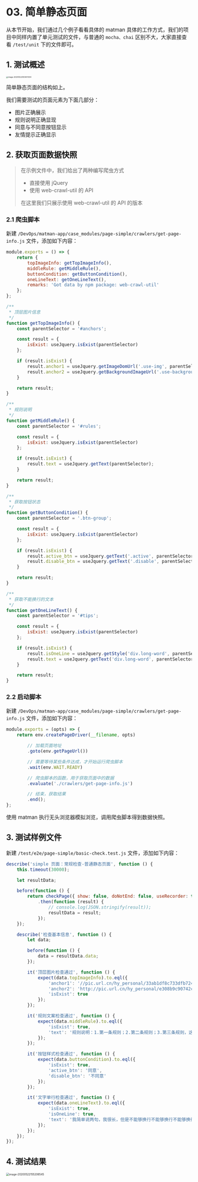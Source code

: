 # 03. 简单静态页面

从本节开始，我们通过几个例子看看具体的 matman 具体的工作方式，我们的项目中同样内置了单元测试的文件，与普通的 `mocha、chai` 区别不大，大家直接查看 `/test/unit` 下的文件即可。

## 1. 测试概述

<img src="./simple.assets/image-20200522093401304.png" alt="image-20200522093401304" style="zoom:33%;" />

简单静态页面的结构如上。

我们需要测试的页面元素为下面几部分：

- 图片正确展示
- 规则说明正确显现
- 同意与不同意按钮显示
- 友情提示正确显示

## 2. 获取页面数据快照

> 在示例文件中，我们给出了两种编写爬虫方式
>
> - 直接使用 jQuery
> - 使用 web-crawl-util 的 API
>
> 在这里我们只展示使用 web-crawl-util 的 API 的版本

### 2.1 爬虫脚本

新建 `/DevOps/matman-app/case_modules/page-simple/crawlers/get-page-info.js` 文件，添加如下内容：

```js
module.exports = () => {
    return {
        topImageInfo: getTopImageInfo(),
        middleRule: getMiddleRule(),
        buttonCondition: getButtonCondition(),
        oneLineText: getOneLineText(),
        remarks: 'Got data by npm package: web-crawl-util'
    };
};

/**
 * 顶层图片信息
 */
function getTopImageInfo() {
    const parentSelector = '#anchors';

    const result = {
        isExist: useJquery.isExist(parentSelector)
    };

    if (result.isExist) {
        result.anchor1 = useJquery.getImageDomUrl('.use-img', parentSelector);
        result.anchor2 = useJquery.getBackgroundImageUrl('.use-background', parentSelector);
    }

    return result;
}

/**
 * 规则说明
 */
function getMiddleRule() {
    const parentSelector = '#rules';

    const result = {
        isExist: useJquery.isExist(parentSelector)
    };

    if (result.isExist) {
        result.text = useJquery.getText(parentSelector);
    }

    return result;
}

/**
 * 获取按钮状态
 */
function getButtonCondition() {
    const parentSelector = '.btn-group';

    const result = {
        isExist: useJquery.isExist(parentSelector)
    };

    if (result.isExist) {
        result.active_btn = useJquery.getText('.active', parentSelector);
        result.disable_btn = useJquery.getText('.disable', parentSelector);
    }

    return result;
}

/**
 * 获取不能换行的文本
 */
function getOneLineText() {
    const parentSelector = '#tips';

    const result = {
        isExist: useJquery.isExist(parentSelector)
    };

    if (result.isExist) {
        result.isOneLine = useJquery.getStyle('div.long-word', parentSelector).isOneLine;
        result.text = useJquery.getText('div.long-word', parentSelector);
    }

    return result;
}
```

### 2.2 启动脚本

新建 `/DevOps/matman-app/case_modules/page-simple/crawlers/get-page-info.js` 文件，添加如下内容：

```js
module.exports = (opts) => {
    return env.createPageDriver(__filename, opts)

        // 加载页面地址
        .goto(env.getPageUrl())

        // 需要等待某些条件达成，才开始运行爬虫脚本
        .wait(env.WAIT.READY)

        // 爬虫脚本的函数，用于获取页面中的数据
        .evaluate('./crawlers/get-page-info.js')

        // 结束，获取结果
        .end();
};
```

使用 matman 执行无头浏览器模拟浏览，调用爬虫脚本得到数据快照。

## 3. 测试样例文件

新建 `/test/e2e/page-simple/basic-check.test.js` 文件，添加如下内容：

```js
describe('simple 页面：常规检查-普通静态页面', function () {
    this.timeout(30000);

    let resultData;

    before(function () {
        return checkPage({ show: false, doNotEnd: false, useRecorder: true })
            .then(function (result) {
                // console.log(JSON.stringify(result));
                resultData = result;
            });
    });

    describe('检查基本信息', function () {
        let data;

        before(function () {
            data = resultData.data;
        });

        it('顶层图片检查通过', function () {
            expect(data.topImageInfo).to.eql({
                'anchor1': '//pic.url.cn/hy_personal/33ab1df8c733dfb724654cb8d9b8fe91647fc4ed4ade9ec4002d92f0e8867248/640',
                'anchor2': 'http://pic.url.cn/hy_personal/e308b9c90742cc3c5c67334b6db49b19f891e8d507212fde3af431b8b8597b02/640',
                'isExist': true
            });
        });

        it('规则文案检查通过', function () {
            expect(data.middleRule).to.eql({
                'isExist': true,
                'text': '规则说明：1.第一条规则；2.第二条规则；3.第三条规则，这条规则很长，会自动换行展示自动换行展示自动换行展示自动换行展示自动换行展示；同意不同意'
            });
        });

        it('按钮样式检查通过', function () {
            expect(data.buttonCondition).to.eql({
                'isExist': true,
                'active_btn': '同意',
                'disable_btn': '不同意'
            });
        });

        it('文字单行检查通过', function () {
            expect(data.oneLineText).to.eql({
                'isExist': true,
                'isOneLine': true,
                'text': '我简单说两句，我很长，但是不能够换行不能够换行不能够换行不能够换行不能够换行不能够换行不能够换行'
            });
        });
    });
});
```

## 4. 测试结果

<img src="./simple.assets/image-20200522155206545.png" alt="image-20200522155206545" style="zoom:50%;" />

